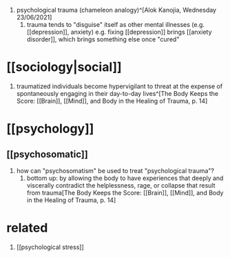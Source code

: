 1. psychological trauma (chameleon analogy)^[Alok Kanojia, Wednesday 23/06/2021]
	1. trauma tends to "disguise" itself as other mental illnesses (e.g. [[depression]], anxiety) e.g. fixing [[depression]] brings [[anxiety disorder]], which brings something else once "cured"

# [[sociology|social]]
1. traumatized individuals become hypervigilant to threat at the expense of spontaneously engaging in their day-to-day lives^[The Body Keeps the Score: [[Brain]], [[Mind]], and Body in the Healing of Trauma, p. 14]

# [[psychology]]
## [[psychosomatic]]
1. how can "psychosomatism" be used to treat "psychological trauma"?
	1. bottom up: by allowing the body to have experiences that deeply and viscerally contradict the helplessness, rage, or collapse that result from trauma[The Body Keeps the Score: [[Brain]], [[Mind]], and Body in the Healing of Trauma, p. 14]

# related
1. [[psychological stress]]